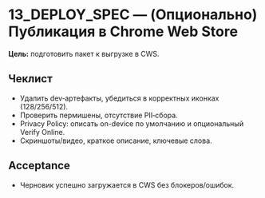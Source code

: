 # 13_DEPLOY_SPEC — (Опционально) Публикация в Chrome Web Store

**Цель:** подготовить пакет к выгрузке в CWS.

## Чеклист
- Удалить dev‑артефакты, убедиться в корректных иконках (128/256/512).
- Проверить пермишены, отсутствие PII‑сбора.
- Privacy Policy: описать on-device по умолчанию и опциональный Verify Online.
- Скриншоты/видео, краткое описание, ключевые слова.

## Acceptance
- Черновик успешно загружается в CWS без блокеров/ошибок.
